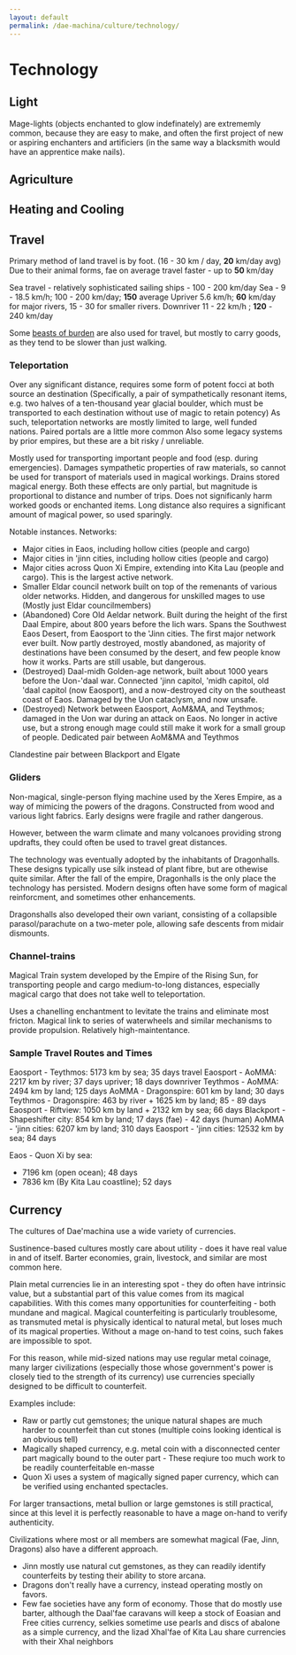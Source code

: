 ```yaml
---
layout: default
permalink: /dae-machina/culture/technology/
---
```


# Technology

## Light

Mage-lights (objects enchanted to glow indefinately) are extrememly common, because they are easy to make, 
and often the first project of new or aspiring enchanters and artificiers (in the same way a blacksmith would have an apprentice make nails).

## Agriculture

## Heating and Cooling


## Travel

Primary method of land travel is by foot. (16 - 30 km / day, **20** km/day avg)
Due to their animal forms, fae on average travel faster - up to **50** km/day

Sea travel - relatively sophisticated sailing ships - 100 - 200 km/day
  Sea - 9 - 18.5 km/h;  100 - 200 km/day; **150** average
  Upriver 5.6 km/h; **60** km/day for major rivers, 15 - 30 for smaller rivers.
  Downriver 11 - 22 km/h ; **120** - 240 km/day
  
Some [beasts of burden](../world/bestiary/fauna/beasts_of_burden) are also used for travel, but mostly to carry goods, as they tend to be slower than just walking.
  
### Teleportation

Over any significant distance, requires some form of potent focci at both source an destination
(Specifically, a pair of sympathetically resonant items, e.g. two halves of a ten-thousand year glacial boulder, which must be transported to each destination without use of magic to retain potency)
As such, teleportation networks are mostly limited to large, well funded nations.
Paired portals are a little more common
Also some legacy systems by prior empires, but these are a bit risky / unreliable.

Mostly used for transporting important people and food (esp. during emergencies).
Damages sympathetic properties of raw materials, so cannot be used for transport of materials used in magical workings.
Drains stored magical energy.
Both these effects are only partial, but magnitude is proportional to distance and number of trips.
Does not significanly harm worked goods or enchanted items.
Long distance also requires a significant amount of magical power, so used sparingly.

Notable instances.
Networks:
 - Major cities in Eaos, including hollow cities (people and cargo)
 - Major cities in 'jinn cities, including hollow cities (people and cargo)
 - Major cities across Quon Xi Empire, extending into Kita Lau (people and cargo). This is the largest active network.
 - Smaller Eldar council network built on top of the remenants of various older networks. Hidden, and dangerous for unskilled mages to use (Mostly just Eldar councilmembers)
 - (Abandoned) Core Old Aeldar network. Built during the height of the first Daal Empire, about 800 years before the lich wars. Spans the Southwest Eaos Desert, from Eaosport to the 'Jinn cities. 
    The first major network ever built. Now partly destroyed, mostly abandoned, as majority of destinations have been consumed by the desert, and few people know how it works. Parts are still usable, but dangerous.
 - (Destroyed) Daal-midh Golden-age network, built about 1000 years before the Uon-'daal war. Connected 'jinn capitol, 'midh capitol, old 'daal capitol (now Eaosport), and a now-destroyed city on the southeast coast of Eaos. 
    Damaged by the Uon cataclysm, and now unsafe.
 - (Destroyed) Network between Eaosport, AoM&MA, and Teythmos; damaged in the Uon war during an attack on Eaos. No longer in active use, but a strong enough mage could still make it work for a small group of people.
Dedicated pair between AoM&MA and Teythmos

Clandestine pair between Blackport and Elgate

### Gliders

Non-magical, single-person flying machine used by the Xeres Empire, as a way of mimicing the powers of the dragons.
Constructed from wood and various light fabrics. Early designs were fragile and rather dangerous.

However, between the warm climate and many volcanoes providing strong updrafts, they could often be used to travel great distances. 

The technology was eventually adopted by the inhabitants of Dragonhalls. These designs typically use silk instead of plant fibre, but are othewise quite similar.
After the fall of the empire, Dragonhalls is the only place the technology has persisted. Modern designs often have some form of magical reinforcment, and sometimes other enhancements.

Dragonshalls also developed their own variant, consisting of a collapsible parasol/parachute on a two-meter pole, allowing safe descents from midair dismounts.

### Channel-trains

Magical Train system developed by the Empire of the Rising Sun, for transporting people and cargo medium-to-long distances, especially magical cargo that does not take well to teleportation.

Uses a chanelling enchantment to levitate the trains and eliminate most fricton.
Magical link to series of waterwheels and similar mechanisms to provide propulsion. 
Relatively high-maintentance.

### Sample Travel Routes and Times

Eaosport - Teythmos: 5173 km by sea; 35 days travel
Eaosport - AoMMA: 2217 km by river; 37 days upriver; 18 days downriver
Teythmos - AoMMA: 2494 km by land; 125 days
AoMMA - Dragonspire: 601 km by land; 30 days
Teythmos - Dragonspire: 463 by river + 1625 km by land; 85 - 89 days
Eaosport - Riftview: 1050 km by land + 2132 km by sea; 66 days
Blackport - Shapeshifter city: 854 km by land; 17 days (fae) - 42 days (human)
AoMMA - 'jinn cities: 6207 km by land; 310 days
Eaosport - 'jinn cities: 12532 km by sea; 84 days

Eaos - Quon Xi by sea: 
 - 7196 km (open ocean); 48 days
 - 7836 km (By Kita Lau coastline); 52 days
 
 ## Currency
 
The cultures of Dae'machina use a wide variety of currencies.
 
Sustinence-based cultures mostly care about utility - does it have real value in and of itself.
Barter economies, grain, livestock, and similar are most common here.

Plain metal currencies lie in an interesting spot - they do often have intrinsic value, but a substantial part of this value comes from its magical capabilities.
With this comes many opportunities for counterfeiting - both mundane and magical. Magical counterfeiting is particularly troublesome, 
as transmuted metal is physically identical to natural metal, but loses much of its magical properties. Without a mage on-hand to test coins, such fakes are impossible to spot.

For this reason, while mid-sized nations may use regular metal coinage, many larger civilizations (especially those whose government's power is closely tied to the strength of its currency) 
use currencies specially designed to be difficult to counterfeit.

Examples include:
 - Raw or partly cut gemstones; the unique natural shapes are much harder to counterfeit than cut stones (multiple coins looking identical is an obvious tell)
 - Magically shaped currency, e.g. metal coin with a disconnected center part magically bound to the outer part - These reqiure too much work to be readily counterfeitable en-masse
 - Quon Xi uses a system of magically signed paper currency, which can be verified using enchanted spectacles.

For larger transactions, metal bullion or large gemstones is still practical, since at this level it is perfectly reasonable to have a mage on-hand to verify authenticity.

Civilizations where most or all members are somewhat magical (Fae, Jinn, Dragons) also have a different approach.
 - Jinn mostly use natural cut gemstones, as they can readily identify counterfeits by testing their ability to store arcana.	
 - Dragons don't really have a currency, instead operating mostly on favors.
 - Few fae societies have any form of economy. Those that do mostly use barter, although the Daal'fae caravans will keep a stock of Eoasian and Free cities currency, 
   selkies sometime use pearls and discs of abalone as a simple currency, and the lizad Xhal'fae of Kita Lau share currencies with their Xhal neighbors 
 